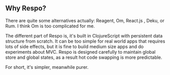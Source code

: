 
## Why Respo?

There are quite some alternatives actually: Reagent, Om, React.js , Deku, or Rum.
I think Om is too complicated for me.

The different part of Respo is, it's built in ClojureScript with persistent data structure from scratch.
It can be too simple for real world apps that requires lots of side effects, but it is fine to build medium size apps and do experiments about MVC.
Respo is designed carefully to maintain global store and global states,
as a result hot code swapping is more predictable.

For short, it's simpler, meanwhile purer.

